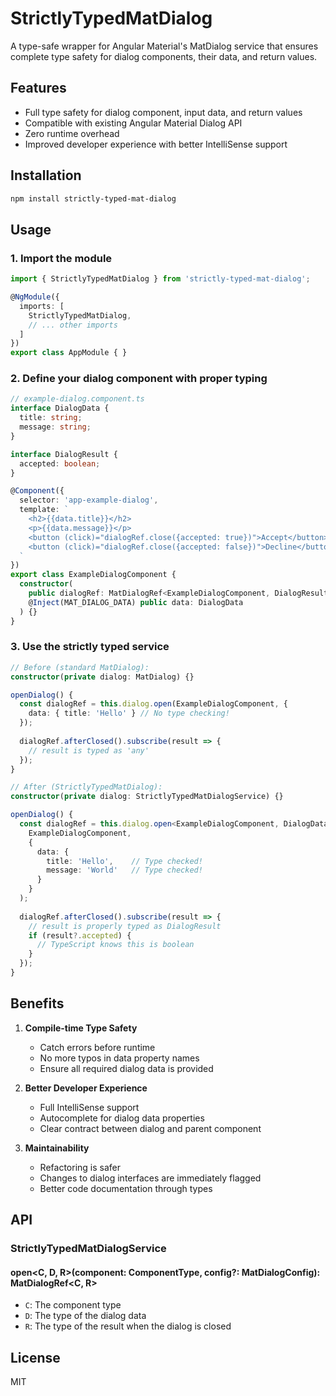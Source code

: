 # StrictlyTypedMatDialog

A type-safe wrapper for Angular Material's MatDialog service that ensures complete type safety for dialog components, their data, and return values.

## Features

- Full type safety for dialog component, input data, and return values
- Compatible with existing Angular Material Dialog API
- Zero runtime overhead
- Improved developer experience with better IntelliSense support

## Installation

```bash
npm install strictly-typed-mat-dialog
```

## Usage

### 1. Import the module

```typescript
import { StrictlyTypedMatDialog } from 'strictly-typed-mat-dialog';

@NgModule({
  imports: [
    StrictlyTypedMatDialog,
    // ... other imports
  ]
})
export class AppModule { }
```

### 2. Define your dialog component with proper typing

```typescript
// example-dialog.component.ts
interface DialogData {
  title: string;
  message: string;
}

interface DialogResult {
  accepted: boolean;
}

@Component({
  selector: 'app-example-dialog',
  template: `
    <h2>{{data.title}}</h2>
    <p>{{data.message}}</p>
    <button (click)="dialogRef.close({accepted: true})">Accept</button>
    <button (click)="dialogRef.close({accepted: false})">Decline</button>
  `
})
export class ExampleDialogComponent {
  constructor(
    public dialogRef: MatDialogRef<ExampleDialogComponent, DialogResult>,
    @Inject(MAT_DIALOG_DATA) public data: DialogData
  ) {}
}
```

### 3. Use the strictly typed service

```typescript
// Before (standard MatDialog):
constructor(private dialog: MatDialog) {}

openDialog() {
  const dialogRef = this.dialog.open(ExampleDialogComponent, {
    data: { title: 'Hello' } // No type checking!
  });
  
  dialogRef.afterClosed().subscribe(result => {
    // result is typed as 'any'
  });
}

// After (StrictlyTypedMatDialog):
constructor(private dialog: StrictlyTypedMatDialogService) {}

openDialog() {
  const dialogRef = this.dialog.open<ExampleDialogComponent, DialogData, DialogResult>(
    ExampleDialogComponent,
    {
      data: { 
        title: 'Hello',    // Type checked!
        message: 'World'   // Type checked!
      }
    }
  );
  
  dialogRef.afterClosed().subscribe(result => {
    // result is properly typed as DialogResult
    if (result?.accepted) {
      // TypeScript knows this is boolean
    }
  });
}
```

## Benefits

1. **Compile-time Type Safety**
   - Catch errors before runtime
   - No more typos in data property names
   - Ensure all required dialog data is provided

2. **Better Developer Experience**
   - Full IntelliSense support
   - Autocomplete for dialog data properties
   - Clear contract between dialog and parent component

3. **Maintainability**
   - Refactoring is safer
   - Changes to dialog interfaces are immediately flagged
   - Better code documentation through types

## API

### StrictlyTypedMatDialogService

#### open<C, D, R>(component: ComponentType<C>, config?: MatDialogConfig<D>): MatDialogRef<C, R>

- `C`: The component type
- `D`: The type of the dialog data
- `R`: The type of the result when the dialog is closed

## License

MIT
